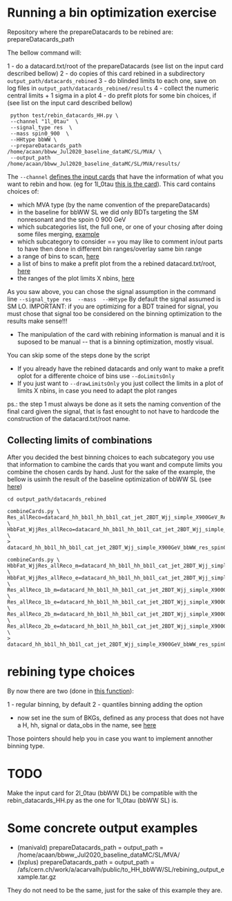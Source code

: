 # Running a bin optimization exercise

Repository where the prepareDatacards to be rebined are: prepareDatacards_path

The bellow command will:

1 - do a datacard.txt/root of the prepareDatacards (see list on the input card described bellow)
2 - do copies of this card rebined in a subdirectory `output_path/datacards_rebined`
3 - do blinded limits to each one, save on log files in `output_path/datacards_rebined/results`
4 - collect the numeric central limits + 1 sigma in a plot
4 - do prefit plots for some bin choices, if (see list on the input card described bellow)

```
 python test/rebin_datacards_HH.py \
 --channel "1l_0tau"  \
 --signal_type res  \
 --mass spin0_900  \
 --HHtype bbWW \
 --prepareDatacards_path /home/acaan/bbww_Jul2020_baseline_dataMC/SL/MVA/ \
 --output_path /home/acaan/bbww_Jul2020_baseline_dataMC/SL/MVA/results/
```

The `--channel` [defines the input cards](https://github.com/HEP-KBFI/CombineHarvester/blob/0cd321e3d62aa37c9eaa392f51219a76102fc972/ttH_htt/test/rebin_datacards_HH.py#L72-L73) that have the information of what you want to rebin and how.
(eg for 1l_0tau [this is the card](https://github.com/HEP-KBFI/CombineHarvester/blob/0cd321e3d62aa37c9eaa392f51219a76102fc972/ttH_htt/cards/info_1l_0tau_datacards.py)).
This card contains choices of:

- which MVA type (by the name convention of the prepareDatacards)
 - in the baseline for bbWW SL we did only BDTs targeting the SM nonresonant and the spoin 0 900 GeV
- which subcategories list, the full one, or one of your chosing after doing some files merging, [example](https://github.com/HEP-KBFI/CombineHarvester/blob/0cd321e3d62aa37c9eaa392f51219a76102fc972/ttH_htt/cards/info_1l_0tau_datacards.py#L11-L15)
- which subcategory to consider == you may like to comment in/out parts to have then done in different bin ranges/overlay same bin range
- a range of bins to scan, [here](https://github.com/HEP-KBFI/CombineHarvester/blob/0cd321e3d62aa37c9eaa392f51219a76102fc972/ttH_htt/cards/info_1l_0tau_datacards.py#L37-L38)
- a list of bins to make a prefit plot from the a rebined datacard.txt/root, [here](https://github.com/HEP-KBFI/CombineHarvester/blob/0cd321e3d62aa37c9eaa392f51219a76102fc972/ttH_htt/cards/info_1l_0tau_datacards.py#L54)
- the ranges of the plot limits X nbins, [here](https://github.com/HEP-KBFI/CombineHarvester/blob/0cd321e3d62aa37c9eaa392f51219a76102fc972/ttH_htt/cards/info_1l_0tau_datacards.py#L40-L41)

As you saw above, you can  chose the signal assumption in the command line `--signal_type res  --mass  --HHtype`
By default the signal assumed is SM LO.
IMPORTANT: if you are optimizing for a BDT trained for signal, you must chose that signal too be considered on the binning optimization to the results make sense!!!


- The manipulation of the card with rebining information is manual and it is suposed to be manual -- that is a binning optimization, mostly visual.

You can skip some of the steps done by the script

- If you already have the rebined datacards and only want to make a prefit oplot for a differente choice of bins use `--doLimitsOnly`
- If you just want to  `--drawLimitsOnly` you just collect the limits in a plot of limits X nbins, in case you need to adapt the plot ranges

ps.: the step 1 must always be done as it sets the naming convention of the final card given the signal,
that is fast enought to not have to hardcode the construction of the datacard.txt/root name.

## Collecting limits of combinations

After you decided the best binning choices to each subcategory you use that information to cambine the cards that you want and compute limits you combine the chosen cards by hand.
Just for the sake of the example, the bellow is usimh the result of the baseline optimization of bbWW SL (see [here]())

```
cd output_path/datacards_rebined

combineCards.py \
Res_allReco=datacard_hh_bb1l_hh_bb1l_cat_jet_2BDT_Wjj_simple_X900GeV_Res_allReco_bbWW_res_spin0_900_3bins.txt \
HbbFat_WjjRes_allReco=datacard_hh_bb1l_hh_bb1l_cat_jet_2BDT_Wjj_simple_X900GeV_HbbFat_WjjRes_allReco_bbWW_res_spin0_900_5bins.txt \
> datacard_hh_bb1l_hh_bb1l_cat_jet_2BDT_Wjj_simple_X900GeV_bbWW_res_spin0_900_SubCats_moreBins.txt

combineCards.py \
HbbFat_WjjRes_allReco_m=datacard_hh_bb1l_hh_bb1l_cat_jet_2BDT_Wjj_simple_X900GeV_HbbFat_WjjRes_allReco_m_bbWW_res_spin0_900_8bins.txt \
HbbFat_WjjRes_allReco_e=datacard_hh_bb1l_hh_bb1l_cat_jet_2BDT_Wjj_simple_X900GeV_HbbFat_WjjRes_allReco_e_bbWW_res_spin0_900_8bins.txt \
Res_allReco_1b_m=datacard_hh_bb1l_hh_bb1l_cat_jet_2BDT_Wjj_simple_X900GeV_Res_allReco_1b_m_bbWW_res_spin0_900_5bins.txt \
Res_allReco_1b_e=datacard_hh_bb1l_hh_bb1l_cat_jet_2BDT_Wjj_simple_X900GeV_Res_allReco_1b_e_bbWW_res_spin0_900_5bins.txt \
Res_allReco_2b_m=datacard_hh_bb1l_hh_bb1l_cat_jet_2BDT_Wjj_simple_X900GeV_Res_allReco_2b_m_bbWW_res_spin0_900_5bins.txt \
Res_allReco_2b_e=datacard_hh_bb1l_hh_bb1l_cat_jet_2BDT_Wjj_simple_X900GeV_Res_allReco_2b_e_bbWW_res_spin0_900_5bins.txt \
> datacard_hh_bb1l_hh_bb1l_cat_jet_2BDT_Wjj_simple_X900GeV_bbWW_res_spin0_900_flavourSubCats_moreBins.txt
```

# rebining type choices

By now there are two (done in [this function](https://github.com/HEP-KBFI/CombineHarvester/blob/0cd321e3d62aa37c9eaa392f51219a76102fc972/ttH_htt/python/data_manager.py#L1030)):

1 - regular binning, by default
2 - quantiles binning adding the option
 - now set ine the sum of BKGs, defined as any process that does not have a H, hh, signal or data_obs in the name, see [here](https://github.com/HEP-KBFI/CombineHarvester/blob/db024d3d09e680165b45a4520bdbabcc18275d46/ttH_htt/python/data_manager.py#L1134-L1139)

Those pointers should help you in case you want to implement annother binning type.

# TODO

Make the input card for 2l_0tau (bbWW DL) be compatible with the rebin_datacards_HH.py as the one for 1l_0tau (bbWW SL) is.

# Some concrete output examples

- (manivald) prepareDatacards_path = output_path = /home/acaan/bbww_Jul2020_baseline_dataMC/SL/MVA/
- (lxplus)   prepareDatacards_path = output_path = /afs/cern.ch/work/a/acarvalh/public/to_HH_bbWW/SL/rebining_output_example.tar.gz

They do not need to be the same, just for the sake of this example they are.
